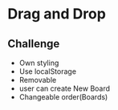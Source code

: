 # Drag and Drop

## Challenge

- Own styling
- Use localStorage
- Removable
- user can create New Board
- Changeable order(Boards)
